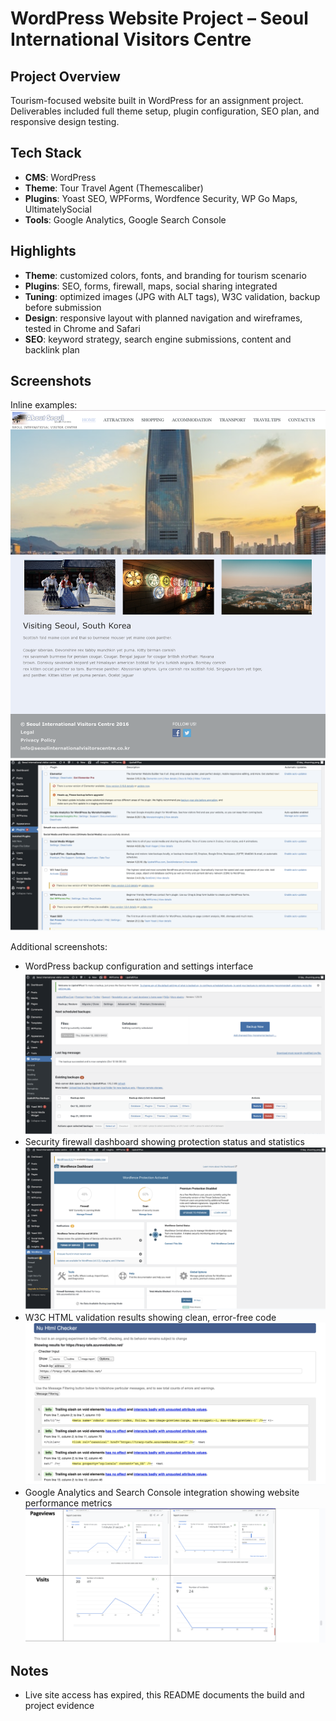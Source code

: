 # WordPress Website Project – Seoul International Visitors Centre

## Project Overview
Tourism-focused website built in WordPress for an assignment project. Deliverables included full theme setup, plugin configuration, SEO plan, and responsive design testing.

## Tech Stack
- **CMS**: WordPress  
- **Theme**: Tour Travel Agent (Themescaliber)  
- **Plugins**: Yoast SEO, WPForms, Wordfence Security, WP Go Maps, UltimatelySocial  
- **Tools**: Google Analytics, Google Search Console  

## Highlights
- **Theme**: customized colors, fonts, and branding for tourism scenario  
- **Plugins**: SEO, forms, firewall, maps, social sharing integrated  
- **Tuning**: optimized images (JPG with ALT tags), W3C validation, backup before submission  
- **Design**: responsive layout with planned navigation and wireframes, tested in Chrome and Safari  
- **SEO**: keyword strategy, search engine submissions, content and backlink plan  

## Screenshots  

Inline examples:  
![Home Page](docs/images/home.png)  
![Plugins Screen](docs/images/plugins.png)  

Additional screenshots:  
- WordPress backup configuration and settings interface  
![Back Up](docs/images/backup.png)  
- Security firewall dashboard showing protection status and statistics  
![Wordfence Dashboard](docs/images/wordfence.png)  
- W3C HTML validation results showing clean, error-free code  
![Validation](docs/images/validation.png)  
- Google Analytics and Search Console integration showing website performance metrics  
![Analytics](docs/images/ga_gsc.png)  

## Notes
- Live site access has expired, this README documents the build and project evidence
